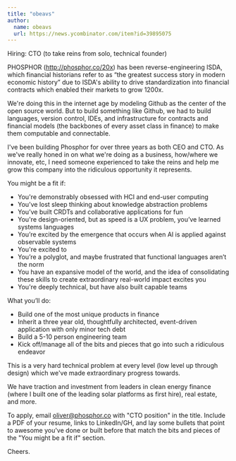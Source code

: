 ```yaml
---
title: "obeavs"
author:
  name: obeavs
  url: https://news.ycombinator.com/item?id=39895075
---
```

Hiring: CTO (to take reins from solo, technical founder)

PHOSPHOR (<a href="http:&#x2F;&#x2F;phosphor.co&#x2F;20x" rel="nofollow">http:&#x2F;&#x2F;phosphor.co&#x2F;20x</a>) has been reverse-engineering ISDA, which financial historians refer to as “the greatest success story in modern economic history” due to ISDA&#x27;s ability to drive standardization into financial contracts which enabled their markets to grow 1200x.

We&#x27;re doing this in the internet age by modeling Github as the center of the open source world. But to build something like Github, we had to build languages, version control, IDEs, and infrastructure for contracts and financial models (the backbones of every asset class in finance) to make them computable and connectable.

I&#x27;ve been building Phosphor for over three years as both CEO and CTO. As we&#x27;ve really honed in on what we&#x27;re doing as a business, how&#x2F;where we innovate, etc, I need someone experienced to take the reins and help me grow this company into the ridiculous opportunity it represents.

You might be a fit if:
- You&#x27;re demonstrably obsessed with HCI and end-user computing
- You’ve lost sleep thinking about knowledge abstraction problems
- You’ve built CRDTs and collaborative applications for fun
- You&#x27;re design-oriented, but as speed is a UX problem, you’ve learned systems languages
- You’re excited by the emergence that occurs when AI is applied against observable systems
- You&#x27;re excited to 
- You’re a polyglot, and maybe frustrated that functional languages aren’t the norm
- You have an expansive model of the world, and the idea of consolidating these skills to create extraordinary real-world impact excites you
- You&#x27;re deeply technical, but have also built capable teams

What you’ll do:
- Build one of the most unique products in finance
- Inherit a three year old, thoughtfully architected, event-driven application with only minor tech debt
- Build a 5-10 person engineering team
- Kick off&#x2F;manage all of the bits and pieces that go into such a ridiculous endeavor

This is a very hard technical problem at every level (low level up through design) which we&#x27;ve made extraordinary progress towards.

We have traction and investment from leaders in clean energy finance (where I built one of the leading solar platforms as first hire), real estate, and more.

To apply, email oliver@phosphor.co with &quot;CTO position&quot; in the title. Include a PDF of your resume, links to LinkedIn&#x2F;GH, and lay some bullets that point to awesome you&#x27;ve done or built before that match the bits and pieces of the &quot;You might be a fit if&quot; section.

Cheers.
